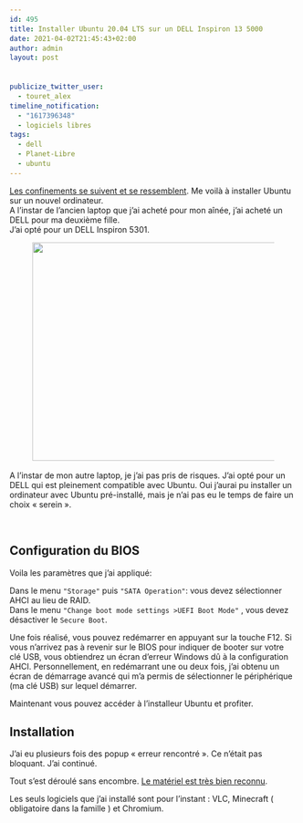 ```yaml
---
id: 495
title: Installer Ubuntu 20.04 LTS sur un DELL Inspiron 13 5000
date: 2021-04-02T21:45:43+02:00
author: admin
layout: post


publicize_twitter_user:
  - touret_alex
timeline_notification:
  - "1617396348"
  - logiciels libres
tags:
  - dell
  - Planet-Libre
  - ubuntu
---
```

<p class="has-drop-cap">
  <a href="https://blog.touret.info/2020/03/23/installer-ubuntu-18-04-lts-sur-un-dell-inspiron-14-3493/">Les confinements se suivent et se ressemblent</a>. Me voilà à installer Ubuntu sur un nouvel ordinateur.<br />A l&rsquo;instar de l&rsquo;ancien laptop que j&rsquo;ai acheté pour mon aînée, j&rsquo;ai acheté un DELL pour ma deuxième fille.<br />J&rsquo;ai opté pour un DELL Inspiron 5301.
</p>

  


<div class="wp-block-image">
  <figure class="aligncenter size-large is-resized"><img loading="lazy" src="/assets/img/posts/2021/04/dell-inspiron-13-5301-argent-01.jpg?w=1024" alt="" class="wp-image-499" width="511" height="383" srcset="/assets/img/posts/2021/04/dell-inspiron-13-5301-argent-01.jpg 2000w, /assets/img/posts/2021/04/dell-inspiron-13-5301-argent-01-300x225.jpg 300w, /assets/img/posts/2021/04/dell-inspiron-13-5301-argent-01-1024x768.jpg 1024w, /assets/img/posts/2021/04/dell-inspiron-13-5301-argent-01-768x576.jpg 768w, /assets/img/posts/2021/04/dell-inspiron-13-5301-argent-01-1536x1152.jpg 1536w, /assets/img/posts/2021/04/dell-inspiron-13-5301-argent-01-1568x1176.jpg 1568w" sizes="(max-width: 511px) 100vw, 511px" /></figure>
</div>

A l&rsquo;instar de mon autre laptop, je j&rsquo;ai pas pris de risques. J&rsquo;ai opté pour un DELL qui est pleinement compatible avec Ubuntu. Oui j&rsquo;aurai pu installer un ordinateur avec Ubuntu pré-installé, mais je n&rsquo;ai pas eu le temps de faire un choix « serein ».

<p class="has-text-align-center">
  <br />
</p>

## Configuration du BIOS

Voila les paramètres que j’ai appliqué:

Dans le menu `"Storage"` puis `"SATA Operation"`: vous devez sélectionner AHCI au lieu de RAID.  
Dans le menu `"Change boot mode settings >UEFI Boot Mode"` , vous devez désactiver le `Secure Boot`.  
  
Une fois réalisé, vous pouvez redémarrer en appuyant sur la touche F12. Si vous n’arrivez pas à revenir sur le BIOS pour indiquer de booter sur votre clé USB, vous obtiendrez un écran d’erreur Windows dû à la configuration AHCI. Personnellement, en redémarrant une ou deux fois, j’ai obtenu un écran de démarrage avancé qui m’a permis de sélectionner le périphérique (ma clé USB) sur lequel démarrer.  
  
Maintenant vous pouvez accéder à l’installeur Ubuntu et profiter.

## Installation

J&rsquo;ai eu plusieurs fois des popup « erreur rencontré ». Ce n&rsquo;était pas bloquant. J&rsquo;ai continué.

Tout s&rsquo;est déroulé sans encombre. [Le matériel est très bien reconnu](https://certification.ubuntu.com/hardware/202007-28039).  
  
Les seuls logiciels que j&rsquo;ai installé sont pour l&rsquo;instant : VLC, Minecraft ( obligatoire dans la famille ) et Chromium.